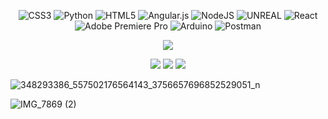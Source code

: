 
 <div align="center">
 
![CSS3](https://img.shields.io/badge/css3-%231572B6.svg?style=flat&logo=css3&logoColor=white) ![Python](https://img.shields.io/badge/python-3670A0?style=flat&logo=python&logoColor=ffdd54) ![HTML5](https://img.shields.io/badge/html5-%23E34F26.svg?style=flat&logo=html5&logoColor=white) ![Angular.js](https://img.shields.io/badge/angular.js-%23E23237.svg?style=flat&logo=angularjs&logoColor=white) ![NodeJS](https://img.shields.io/badge/node.js-6DA55F?style=flat&logo=node.js&logoColor=white) ![UNREAL](https://img.shields.io/badge/unreal-%2320232a.svg?style=flat&logo=unreal-engine&logoColor=white) ![React](https://img.shields.io/badge/react-%2320232a.svg?style=flat&logo=react&logoColor=%2361DAFB) ![Adobe Premiere Pro](https://img.shields.io/badge/Adobe%20Premiere%20Pro-9999FF.svg?style=flat&logo=Adobe%20Premiere%20Pro&logoColor=white) ![Arduino](https://img.shields.io/badge/-Arduino-00979D?style=flat&logo=Arduino&logoColor=white) ![Postman](https://img.shields.io/badge/Postman-FF6C37?style=flat&logo=postman&logoColor=white)
</div>

<div align="center">
 <span>

  ![](https://quotes-github-readme.vercel.app/api?type=horizontal&theme=radical)




  [![](https://visitcount.itsvg.in/api?id=NathanArunaaa&icon=0&color=0)](https://visitcount.itsvg.in)
 ![](https://github-readme-streak-stats.herokuapp.com/?user=NathanArunaaa&theme=react&hide_border=false)
![](https://github-readme-stats.vercel.app/api/top-langs/?username=NathanArunaaa&theme=react&hide_border=false&include_all_commits=true&count_private=true&layout=compact)

 </span>

 </div>





  
![348293386_557502176564143_3756657696852529051_n](https://github.com/NathanArunaaa/NathanArunaaa/assets/88948653/8ca93461-b74a-4c96-a703-82211f8ffc81)

![IMG_7869 (2)](https://github.com/NathanArunaaa/NathanArunaaa/assets/88948653/7334eaf9-405f-4b06-8186-2a110003d07c)



